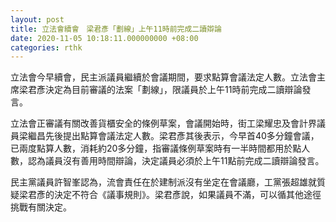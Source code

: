 ```yaml
---
layout: post
title: 立法會續會　梁君彥「劃線」上午11時前完成二讀辯論
date: 2020-11-05 10:18:11.000000000 +08:00
categories: rthk
---
```


立法會今早續會，民主派議員繼續於會議期間，要求點算會議法定人數。立法會主席梁君彥決定為目前審議的法案「劃線」，限議員於上午11時前完成二讀辯論發言。

立法會正審議有關改善貨櫃安全的條例草案，會議開始時，街工梁耀忠及會計界議員梁繼昌先後提出點算會議法定人數。梁君彥其後表示，今早首40多分鐘會議，已兩度點算人數，消耗約20多分鐘，指審議條例草案時有一半時間都用於點人數，認為議員沒有善用時間辯論，決定議員必須於上午11點前完成二讀辯論發言。

民主黨議員許智峯認為，流會責任在於建制派沒有坐定在會議廳，工黨張超雄就質疑梁君彥的決定不符合《議事規則》。梁君彥說，如果議員不滿，可以循其他途徑挑戰有關決定。
